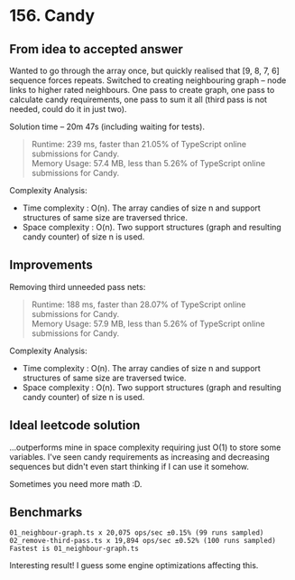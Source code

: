 # 156. Candy

## From idea to accepted answer

Wanted to go through the array once,
but quickly realised that [9, 8, 7, 6] sequence forces repeats.
Switched to creating neighbouring graph – node links to
higher rated neighbours. One pass to create graph, one pass
to calculate candy requirements, one pass to sum it all
(third pass is not needed, could do it in just two).

Solution time – 20m 47s (including waiting for tests).

> Runtime: 239 ms, faster than 21.05% of TypeScript online submissions for Candy.  
> Memory Usage: 57.4 MB, less than 5.26% of TypeScript online submissions for Candy.

Complexity Analysis:

- Time complexity : O(n). The array candies of size n and support structures of same size are traversed thrice.
- Space complexity : O(n). Two support structures (graph and resulting candy counter) of size n is used.

## Improvements

Removing third unneeded pass nets:

> Runtime: 188 ms, faster than 28.07% of TypeScript online submissions for Candy.  
> Memory Usage: 57.9 MB, less than 5.26% of TypeScript online submissions for Candy.

Complexity Analysis:

- Time complexity : O(n). The array candies of size n and support structures of same size are traversed twice.
- Space complexity : O(n). Two support structures (graph and resulting candy counter) of size n is used.

## Ideal leetcode solution

...outperforms mine in space complexity requiring just
O(1) to store some variables. I've seen candy requirements as
increasing and decreasing sequences but didn't even start
thinking if I can use it somehow.

Sometimes you need more math :D.

## Benchmarks

```
01_neighbour-graph.ts x 20,075 ops/sec ±0.15% (99 runs sampled)
02_remove-third-pass.ts x 19,894 ops/sec ±0.52% (100 runs sampled)
Fastest is 01_neighbour-graph.ts
```

Interesting result! I guess some engine optimizations affecting this.
